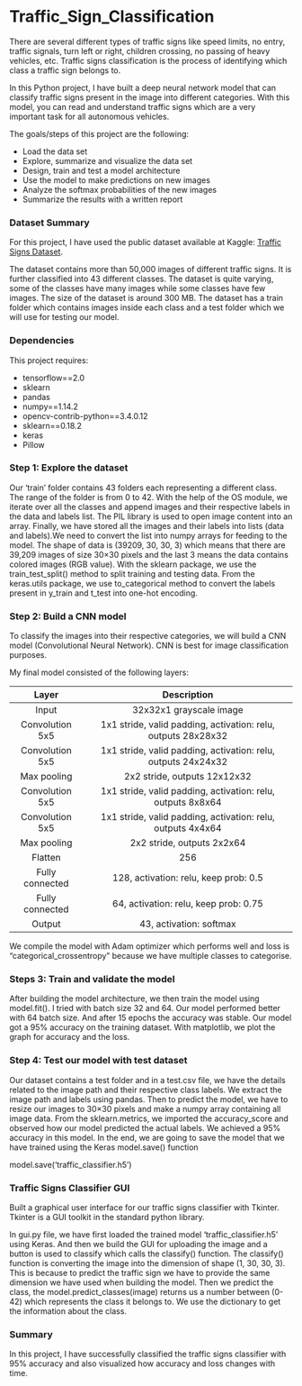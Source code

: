 # Traffic_Sign_Classification

There are several different types of traffic signs like speed limits, no entry, traffic signals, turn left or right, children crossing, no passing of heavy vehicles, etc. Traffic signs classification is the process of identifying which class a traffic sign belongs to.

In this Python project, I have built a deep neural network model that can classify traffic signs present in the image into different categories. With this model, you can read and understand traffic signs which are a very important task for all autonomous vehicles.

The goals/steps of this project are the following:
* Load the data set
* Explore, summarize and visualize the data set
* Design, train and test a model architecture
* Use the model to make predictions on new images
* Analyze the softmax probabilities of the new images
* Summarize the results with a written report

### Dataset Summary
For this project, I have used the public dataset available at Kaggle:
[Traffic Signs Dataset](https://www.kaggle.com/meowmeowmeowmeowmeow/gtsrb-german-traffic-sign).

The dataset contains more than 50,000 images of different traffic signs. It is further classified into 43 different classes. The dataset is quite varying, some of the classes have many images while some classes have few images. The size of the dataset is around 300 MB. The dataset has a train folder which contains images inside each class and a test folder which we will use for testing our model.

### Dependencies
This project requires:
  * tensorflow==2.0
  * sklearn
  * pandas
  * numpy==1.14.2
  * opencv-contrib-python==3.4.0.12
  * sklearn==0.18.2
  * keras
  * Pillow
### Step 1: Explore the dataset

Our ‘train’ folder contains 43 folders each representing a different class. The range of the folder is from 0 to 42. With the help of the OS module, we iterate over all the classes and append images and their respective labels in the data and labels list. The PIL library is used to open image content into an array. Finally, we have stored all the images and their labels into lists (data and labels).We need to convert the list into numpy arrays for feeding to the model. The shape of data is (39209, 30, 30, 3) which means that there are 39,209 images of size 30×30 pixels and the last 3 means the data contains colored images (RGB value). With the sklearn package, we use the train_test_split() method to split training and testing data. From the keras.utils package, we use to_categorical method to convert the labels present in y_train and t_test into one-hot encoding.

### Step 2: Build a CNN model
To classify the images into their respective categories, we will build a CNN model (Convolutional Neural Network). CNN is best for image classification purposes.

My final model consisted of the following layers:

| Layer         		      |     Description	        					| 
|:---------------------:|:---------------------------------------------:| 
| Input         		      | 32x32x1 grayscale image   							             | 
| Convolution 5x5     	 | 1x1 stride, valid padding, activation: relu, outputs 28x28x32 	 |
| Convolution 5x5     	 | 1x1 stride, valid padding, activation: relu, outputs 24x24x32 	 |
| Max pooling	      	   | 2x2 stride,  outputs 12x12x32 				|
| Convolution 5x5     	 | 1x1 stride, valid padding, activation: relu, outputs 8x8x64 	 |
| Convolution 5x5     	 | 1x1 stride, valid padding, activation: relu, outputs 4x4x64 	 |
| Max pooling	      	   | 2x2 stride,  outputs 2x2x64 				|
| Flatten     	         |	256                          |
| Fully connected		     | 128, activation: relu, keep prob: 0.5        									|
| Fully connected		     | 64, activation: relu, keep prob: 0.75        									|
| Output				            | 43, activation: softmax        									|

We compile the model with Adam optimizer which performs well and loss is “categorical_crossentropy” because we have multiple classes to categorise.

### Steps 3: Train and validate the model

After building the model architecture, we then train the model using model.fit(). I tried with batch size 32 and 64. Our model performed better with 64 batch size. And after 15 epochs the accuracy was stable. Our model got a 95% accuracy on the training dataset. With matplotlib, we plot the graph for accuracy and the loss.

### Step 4: Test our model with test dataset

Our dataset contains a test folder and in a test.csv file, we have the details related to the image path and their respective class labels. We extract the image path and labels using pandas. Then to predict the model, we have to resize our images to 30×30 pixels and make a numpy array containing all image data. From the sklearn.metrics, we imported the accuracy_score and observed how our model predicted the actual labels. We achieved a 95% accuracy in this model. In the end, we are going to save the model that we have trained using the Keras model.save() function 

model.save(‘traffic_classifier.h5’)


### Traffic Signs Classifier GUI

Built a graphical user interface for our traffic signs classifier with Tkinter. Tkinter is a GUI toolkit in the standard python library.

In gui.py file, we have first loaded the trained model ‘traffic_classifier.h5’ using Keras. And then we build the GUI for uploading the image and a button is used to classify which calls the classify() function. The classify() function is converting the image into the dimension of shape (1, 30, 30, 3). This is because to predict the traffic sign we have to provide the same dimension we have used when building the model. Then we predict the class, the model.predict_classes(image) returns us a number between (0-42) which represents the class it belongs to. We use the dictionary to get the information about the class.

### Summary
In this project, I have successfully classified the traffic signs classifier with 95% accuracy and also visualized how accuracy and loss changes with time.
